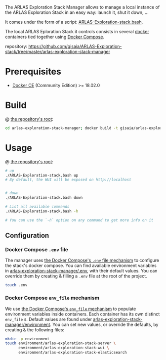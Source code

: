 The ARLAS Exploration Stack Manager allows to manage a local instance of the ARLAS Exploration Stack in an easy way: launch it, shut it down, ...

It comes under the form of a script: [ARLAS-Exploration-stack.bash](https://github.com/gisaia/ARLAS-Exploration-stack/tree/master/ARLAS-Exploration-stack.bash).

The local ARLAS Eploration Stack it controls consists in several [docker](https://docker.com) containers tied together using [Docker Compose](https://docs.docker.com/compose).

repository: https://github.com/gisaia/ARLAS-Exploration-stack/tree/master/arlas-exploration-stack-manager

# Prerequisites

- [Docker CE](https://docs.docker.com/install/) (Community Edition) >=  18.02.0

# Build

@ [the repository's root](https://github.com/gisaia/ARLAS-Exploration-stack/tree/master):

```bash
cd arlas-exploration-stack-manager; docker build -t gisaia/arlas-exploration-stack-manager .; cd -
```

# Usage

@ [the repository's root](https://github.com/gisaia/ARLAS-Exploration-stack/tree/master):

```bash
# up
./ARLAS-Exploration-stack.bash up
# By default, the WUI will be exposed on http://localhost


# down
./ARLAS-Exploration-stack.bash down

# List all available commands
./ARLAS-Exploration-stack.bash -h

# You can use the `-h` option on any command to get more info on it
```

## Configuration

### Docker Compose `.env` file

The manager uses [the Docker Compose's `.env` file mechanism](https://docs.docker.com/compose/env-file/) to configure the stack's docker compose. You can find available environment variables in [arlas-exploration-stack-manager/.env](https://github.com/gisaia/ARLAS-Exploration-stack/blob/master/arlas-exploration-stack-manager/.env), with their default values. You can override them by creating & filling a `.env` file at the root of the project.

```bash
touch .env
```

### Docker Compose `env_file` mechanism

We use [the Docker Compose's `env_file` mechanism](https://docs.docker.com/compose/compose-file/#env_file) to populate environment variables inside containers. Each container has its own distinct `env_file` s. Default values are found under [arlas-exploration-stack-manager/environment](https://github.com/gisaia/ARLAS-Exploration-stack/tree/master/arlas-exploration-stack-manager/environment). You can set new values, or override the defaults, by creating & the following files:

```bash
mkdir -p environment
touch environment/arlas-exploration-stack-server \
      environment/arlas-exploration-stack-wui \
      environment/arlas-exploration-stack-elasticsearch
```
